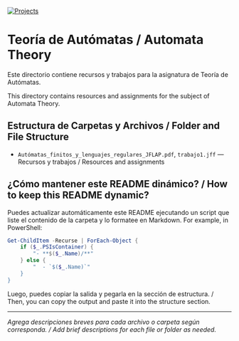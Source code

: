[![Projects](https://img.shields.io/badge/Projects-2-green.svg)](#-proyectos)
# Teoría de Autómatas / Automata Theory

Este directorio contiene recursos y trabajos para la asignatura de Teoría de Autómatas.

This directory contains resources and assignments for the subject of Automata Theory.

## Estructura de Carpetas y Archivos / Folder and File Structure

- `Autómatas_finitos_y_lenguajes_regulares_JFLAP.pdf`, `trabajo1.jff` — Recursos y trabajos / Resources and assignments

## ¿Cómo mantener este README dinámico? / How to keep this README dynamic?

Puedes actualizar automáticamente este README ejecutando un script que liste el contenido de la carpeta y lo formatee en Markdown. For example, in PowerShell:

```powershell
Get-ChildItem -Recurse | ForEach-Object {
    if ($_.PSIsContainer) {
        "- **$($_.Name)/**"
    } else {
        "  - `$($_.Name)`"
    }
}
```

Luego, puedes copiar la salida y pegarla en la sección de estructura. / Then, you can copy the output and paste it into the structure section.

---

_Agrega descripciones breves para cada archivo o carpeta según corresponda. / Add brief descriptions for each file or folder as needed._
